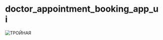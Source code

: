 # doctor_appointment_booking_app_ui

![ТРОЙНАЯ](https://user-images.githubusercontent.com/115084566/232135235-b317feb8-8660-471e-ae54-234917d5d166.png)
